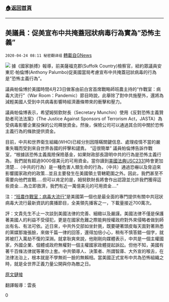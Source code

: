 ###  [:house:返回首頁](https://github.com/ourhimalayas/txt)
---

## 美議員：促美宣布中共掩蓋冠狀病毒行為實為&#8221;恐怖主義&#8221;
`2020-04-24 08:11 秘密翻译组` [轉載自GNews](https://gnews.org/zh-hant/183337/)

![](https://s3.amazonaws.com/gnews-media-offload/wp-content/uploads/2020/04/24060559/Picture-1-304.png)
據《國家脈搏》報導，前美薩福克郡(Suffolk Country)檢察官，紐約眾議員安東尼·帕倫博(Anthony Palumbo)促美國當局考慮宣布中共掩蓋冠狀病毒的行為是”恐怖主義行為”。

議員帕倫博於美國時間4月23日做客由前白宮首席戰略師班農主持的“作戰室：病毒大流行”（War Room：Pandemic）節目時說，此舉除了對中共施壓外，還將為減輕美國人受到中共病毒影響時經濟蕭條帶來的衝擊和壓力。

議員帕倫博表示，希望姆努欽財長（Secretary Munchin）使用《反對恐怖主義贊助者司法法案》（The Justice Against Sponsors of Terrorism Act，JASTA）為受病毒影響企業投保的公司釋放資金。然後，保險公司可以通過其合同中關於恐怖主義行為的條款提供資金。

目前，中共和世界衛生組織(WHO)已經分別因隱瞞關鍵信息、處理疫情不當的嚴重失職而受到來自世界各國的抨擊和譴責。 “這很簡單” 議員帕倫博告訴作戰室，“根據該恐怖主義風險保險基金，如果財政部長證明中共的行為是恐怖主義行為，我們就有超過9000億美元的可用資金。當你讀到[美國法典USC2331](https://codes.findlaw.com/us/title-18-crimes-and-criminal-procedure/18-usc-sect-2331.html)時會更加清楚…（中共的行為）是一種危害人類生命的行為，（中共）通過恐嚇以及脅迫來影響國家政府的政策…並且主要發生在美國領土管轄範圍之外。因此，我們甚至不需要向他們宣戰…..但可以肯定的是，姆努欽財長將會作出認證並允許我們獲得這些資金….為立即救濟，我們有近一萬億美元的可用資金….”

注：[“班農作戰室：病毒大流行”](https://gtv.org/web/#/UserInfo?id=5e8cf14849080f0e9c6ae5b8)是美國第一個也是最全面的專門提供有關中共冠狀病毒大流行最新資訊的廣播節目，全美領先播客之一，下載量接近700萬次。

評：文貴先生不止一次談到美國法律的完善、細緻以及嚴謹。美國法律不僅是保護著美國人的利益不受侵犯，更是在國家危難之際能夠授權政府對外來侵略者做到師出有名、有法可依。近日來，中共外交部如坐針氈，既要硬著頭皮每天面對著熟悉的黨媒那幾張臉，來做千篇一律的回答，還得加倍小心，稍有不慎答錯一個字，就將被打入萬劫不復的深淵。就拿耿爽來說，他剛剛向媒體表示，中共是一個主權國家，外國企業、個體或政府無權對一個主權國家政體提起訴訟。但他不知，美國有著千百條法律就等著你上套。中共領導人、決策者、所謂智庫、大外宣的喉舌，在法律法治上，根本就是不學無術一臉的無賴相。當美國正式宣布中共為恐怖組織之時，就是全世界正義力量公開與你為敵之日。

[原文鏈接](https://thenationalpulse.com/news/coronavirus-terrorism-virus-1-trillion/)

翻譯報導：雲長

0
